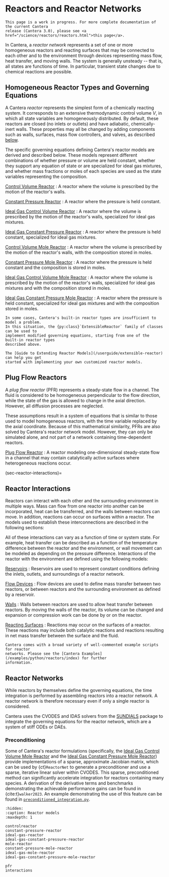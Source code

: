 ```{py:currentmodule} cantera
```

# Reactors and Reactor Networks

```{caution}
This page is a work in progress. For more complete documentation of the current Cantera
release (Cantera 3.0), please see <a href="/science/reactors/reactors.html">this page</a>.
```

In Cantera, a *reactor network* represents a set of one or more homogeneous reactors and
reacting surfaces that may be connected to each other and to the environment through
devices representing mass flow, heat transfer, and moving walls. The system is generally
unsteady -- that is, all states are functions of time. In particular, transient state
changes due to chemical reactions are possible.

## Homogeneous Reactor Types and Governing Equations

A Cantera *reactor* represents the simplest form of a chemically reacting system. It
corresponds to an extensive thermodynamic control volume $V$, in which all state
variables are homogeneously distributed. By default, these reactors are closed (no
inlets or outlets) and have adiabatic, chemically-inert walls. These properties may all
be changed by adding components such as walls, surfaces, mass flow controllers, and
valves, as described [below](sec-reactor-interactions).

The specific governing equations defining Cantera's reactor models are derived and
described below. These models represent different combinations of whether pressure or
volume are held constant, whether they support any equation of state or are specialized
for ideal gas mixtures, and whether mass fractions or moles of each species are used as
the state variables representing the composition.

[Control Volume Reactor](controlreactor)
: A reactor where the volume is prescribed by the motion of the reactor's walls.

[Constant Pressure Reactor](constant-pressure-reactor)
: A reactor where the pressure is held constant.

[Ideal Gas Control Volume Reactor](ideal-gas-reactor)
: A reactor where the volume is prescribed by the motion of the reactor's walls,
  specialized for ideal gas mixtures.

[Ideal Gas Constant Pressure Reactor](ideal-gas-constant-pressure-reactor)
: A reactor where the pressure is held constant, specialized for ideal gas mixtures.

[Control Volume Mole Reactor](mole-reactor)
: A reactor where the volume is prescribed by the motion of the reactor's walls, with
  the composition stored in moles.

[Constant Pressure Mole Reactor](constant-pressure-mole-reactor)
: A reactor where the pressure is held constant and the composition is stored in moles.

[Ideal Gas Control Volume Mole Reactor](ideal-gas-mole-reactor)
: A reactor where the volume is prescribed by the motion of the reactor's walls,
  specialized for ideal gas mixtures and with the composition stored in moles.

[Ideal Gas Constant Pressure Mole Reactor](ideal-gas-constant-pressure-mole-reactor)
: A reactor where the pressure is held constant, specialized for ideal gas mixtures and
  with the composition stored in moles.

```{seealso}
In some cases, Cantera's built-in reactor types are insufficient to model a problem.
In this situation, the {py:class}`ExtensibleReactor` family of classes can be used to
implement modified governing equations, starting from one of the built-in reactor types
described above.

The [Guide to Extending Reactor Models](/userguide/extensible-reactor) can help you get
started with implementing your own customized reactor models.
```

## Plug Flow Reactors

A *plug flow reactor* (PFR) represents a steady-state flow in a channel. The fluid is
considered to be homogeneous perpendicular to the flow direction, while the state of the
gas is allowed to change in the axial direction. However, all diffusion processes are
neglected.

These assumptions result in a system of equations that is similar to those used to model
homogeneous reactors, with the time variable replaced by the axial coordinate. Because
of this mathematical similarity, PFRs are also solved by Cantera's reactor network
model. However, they can only be simulated alone, and not part of a network containing
time-dependent reactors.

[Plug Flow Reactor](pfr)
: A reactor modeling one-dimensional steady-state flow in a channel that may contain
  catalytically active surfaces where heterogeneous reactions occur.

(sec-reactor-interactions)=
## Reactor Interactions

Reactors can interact with each other and the surrounding environment in multiple ways.
Mass can flow from one reactor into another can be incorporated, heat can be
transferred, and the walls between reactors can move. In addition, reactions can occur
on surfaces within a reactor. The models used to establish these interconnections are
described in the following sections:

All of these interactions can vary as a function of time or system state. For example,
heat transfer can be described as a function of the temperature difference between the
reactor and the environment, or wall movement can be modeled as depending on the
pressure difference. Interactions of the reactor with the environment are defined using
the following models:

[Reservoirs](sec-reservoir)
: Reservoirs are used to represent constant conditions defining the inlets, outlets, and
  surroundings of a reactor network.

[Flow Devices](sec-flow-device)
: Flow devices are used to define mass transfer between two reactors, or between
  reactors and the surrounding environment as defined by a reservoir.

[Walls](sec-wall)
: Walls between reactors are used to allow heat transfer between reactors. By moving the
  walls of the reactor, its volume can be changed and expansion or compression work can
  be done by or on the reactor.

[Reacting Surfaces](sec-reactor-surface)
: Reactions may occur on the surfaces of a reactor. These reactions may include both
  catalytic reactions and reactions resulting in net mass transfer between the surface
  and the fluid.

```{seealso}
Cantera comes with a broad variety of well-commented example scripts for reactor
networks. Please see the [Cantera Examples](/examples/python/reactors/index) for further
information.
```

## Reactor Networks

While reactors by themselves define the governing equations, the time integration is
performed by assembling reactors into a reactor network. A reactor network is therefore
necessary even if only a single reactor is considered.

Cantera uses the CVODES and IDAS solvers from the
[SUNDIALS](https://computing.llnl.gov/projects/sundials) package to integrate the
governing equations for the reactor network, which are a system of stiff ODEs or DAEs.

### Preconditioning

Some of Cantera's reactor formulations (specifically, the
[Ideal Gas Control Volume Mole Reactor](ideal-gas-mole-reactor) and the
[Ideal Gas Constant Pressure Mole Reactor](ideal-gas-constant-pressure-mole-reactor))
provide implementations of a sparse, approximate Jacobian matrix, which can be used by
{ct}`ReactorNet` to generate a preconditioner and use a sparse, iterative linear solver
within CVODES. This sparse, preconditioned method can significantly accelerate
integration for reactors containing many species. A derivation of the derivative terms
and benchmarks demonstrating the achievable performance gains can be found in
{cite:t}`walker2023`. An example demonstrating the use of this feature can be found in
[`preconditioned_integration.py`](/examples/python/reactors/preconditioned_integration).


```{toctree}
:hidden:
:caption: Reactor models
:maxdepth: 1

controlreactor
constant-pressure-reactor
ideal-gas-reactor
ideal-gas-constant-pressure-reactor
mole-reactor
constant-pressure-mole-reactor
ideal-gas-mole-reactor
ideal-gas-constant-pressure-mole-reactor

pfr
interactions
```
